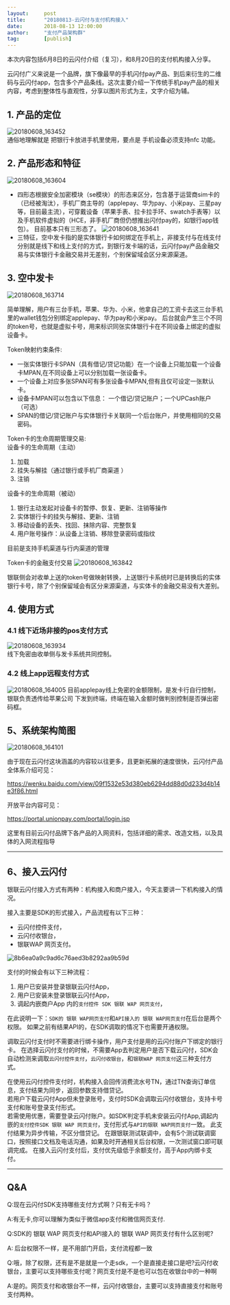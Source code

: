 ```yaml
---                                                                         
layout:     post                                            
title:      "20180813-云闪付与支付机构接入"                                                                       
date:       2018-08-13 12:00:00                                                                           
author:     "支付产品架构群"                                      
tag:		[publish]                                
--- 
```


本次内容包括6月8日的云闪付介绍（复习），和8月20日的支付机构接入分享。 

云闪付广义来说是一个品牌，旗下像最早的手机闪付pay产品、到后来衍生的二维码与云闪付app，包含多个产品条线。这次主要介绍一下传统手机pay产品的相关内容，考虑到整体性与直观性，分享以图片形式为主，文字介绍为辅。  

## 1. 产品的定位  

![20180608_163452](http://static.cocolian.cn/img/201806/20180608_163452.png)  
通俗地理解就是 把银行卡放进手机里使用，要点是 手机设备必须支持nfc 功能。

## 2. 产品形态和特征

![20180608_163604](http://static.cocolian.cn/img/201806/20180608_163604.png)  

- 四形态根据安全加密模块（se模块）的形态来区分，包含基于运营商sim卡的（已经被淘汰），手机厂商主导的（applepay、华为pay、小米pay、三星pay等，目前最主流），可穿戴设备（苹果手表、拉卡拉手环、swatch手表等）以及手机软件虚拟的（HCE，非手机厂商但仍想推出闪付pay的，如银行app钱包）。 目前基本只有三形态了。
![20180608_163641](http://static.cocolian.cn/img/201806/20180608_163641.png)  
- 三特征，空中发卡指的是实体银行卡如何绑定在手机上，非接支付与在线支付分别就是线下和线上支付的方式，到银行发卡端的话，云闪付pay产品金融交易与实体银行卡金融交易并无差别，个别保留域会区分来源渠道。

## 3. 空中发卡

![20180608_163714](http://static.cocolian.cn/img/201806/20180608_163714.png)

简单理解，用户有三台手机，苹果、华为、小米，他拿自己的工资卡去这三台手机里的wallet钱包分别绑定applepay、华为pay和小米pay。 后台就会产生三个不同的token号，也就是虚拟卡号，用来标识同张实体银行卡在不同设备上绑定的虚拟设备卡。

Token映射约束条件:  
- 一张实体银行卡SPAN（具有借记/贷记功能）在一个设备上只能加载一个设备卡MPAN,在不同设备上可以分别加载一张设备卡。  
- 一个设备上对应多张SPAN可有多张设备卡MPAN,但有且仅可设定一张默认卡。  
- 设备卡MPAN可以包含以下信息： 一个借记/贷记账户；一个UPCash账户（可选） 
- SPAN的借记/贷记账户与实体银行卡关联同一个后台账户，并使用相同的交易密码。

Token卡的生命周期管理交易:  
设备卡的生命周期（主动）  
1. 加载  
2. 挂失与解挂（通过银行或手机厂商渠道  ）
3. 注销   

设备卡的生命周期（被动）  
1. 银行主动发起对设备卡的暂停、恢复、更新、注销等操作    
2. 实体银行卡的挂失与解挂、更新、注销    
3. 移动设备的丢失、找回、抹除内容、完整恢复    
4. 用户账号操作：从设备上注销、移除登录密码或指纹   

目前是支持手机渠道与行内渠道的管理

Token卡的金融支付交易
![20180608_163842](http://static.cocolian.cn/img/201806/20180608_163842.png)

银联侧会对收单上送的token号做映射转换，上送银行卡系统时已是转换后的实体银行卡号，除了个别保留域会有区分来源渠道，与实体卡的金融交易没有大差别。

## 4. 使用方式
### 4.1 线下近场非接的pos支付方式  

![20180608_163934](http://static.cocolian.cn/img/201806/20180608_163934.png)  
线下免密由收单侧与发卡系统共同控制。

### 4.2 线上app远程支付方式  

![20180608_164005](http://static.cocolian.cn/img/201806/20180608_164005.png)
目前applepay线上免密的金额限制，是发卡行自行控制，银联负责透传给苹果公司 下发到终端，终端在输入金额时做判别控制是否弹出密码框。

## 5、系统架构简图

![20180608_164101](http://static.cocolian.cn/img/201806/20180608_164101.png)

由于现在云闪付这块涵盖的内容较以往更多，且更新拓展的速度很快，云闪付产品全体系介绍可见：

https://wenku.baidu.com/view/09f1532e53d380eb6294dd88d0d233d4b14e3f86.html

开放平台内容可见：

https://portal.unionpay.com/portal/login.jsp

这里有目前云闪付品牌下各产品的入网资料，包括详细的需求、改造文档，以及具体的入网流程指导

---

## 6、接入云闪付

银联云闪付接入方式有两种：机构接入和商户接入，今天主要讲一下机构接入的情况。

接入主要是SDK的形式接入，产品流程有以下三种：
- 云闪付控件支付，  
- 云闪付收银台，
- 银联WAP 网页支付。

![8b6ea0a9c9ad6c76aed3b8292aa9b59d](http://static.cocolian.cn/img/201808/20180813_173328.png)

支付的时候会有以下三种流程：
1. 用户已安装并登录银联云闪付App，  
2. 用户已安装未登录银联云闪付App，
3. 调起内嵌商户App 内的``支付控件 SDK 银联 WAP 网页支付``，

在此说明一下：``SDK的 银联 WAP网页支付``和``API接入的 银联 WAP网页支付``在后台是两个权限。 如果之前有结果API的，在SDK调取的情况下也需要开通权限。

调取云闪付支付时不需要进行绑卡操作，用户支付是用的云闪付账户下绑定的银行卡。
在选择云闪付支付的时候，不需要App去判定用户是否下载云闪付，SDK会自动检测来调取``云闪付控件支付``，``云闪付收银台``，和``银联WAP 网页支付``这三种支付方式。

在使用云闪付控件支付时，机构接入会回传消费流水号TN，通过TN查询订单信息，支付结果为同步，返回参数支持借贷记。  
若用户下载云闪付App但未登录账号，支付时SDK会调取云闪付收银台，支持卡号支付和账号登录支付形式。   
若需使用优惠，需要登录云闪付账户。如SDK判定手机未安装云闪付App,调起内嵌的``支付控件SDK 银联 WAP 网页支付``，支付形式与``API的银联 WAP网页支付``一致。 
此支付结果为异步传输，不区分借贷记。
在跟银联测试联调中，会有5个测试联调窗口，按照接口文档及电话沟通，如果及时开通相关后台权限，一次测试窗口即可联调完成。
在接入云闪付支付后，支付优先级低于余额支付，高于App内绑卡支付。

---  

## Q&A

Q:现在云闪付SDK支持哪些支付方式啊？只有无卡吗？

A:有无卡,你可以理解为类似于微信app支付和微信网页支付.

Q:SDK的 银联 WAP 网页支付和API接入的 银联 WAP 网页支付有什么区别呢?

A: 后台权限不一样，是不用部门开启，支付流程都一致

Q:哦，除了权限，还有是不是就是一个走sdk，一个是直接走接口是吧?云闪付收银台，主要可以支持哪些支付呢？网页支付是不是也可以包在收银台中的一种啊

A:是的。网页支付和收银台不一样，云闪付收银台，主要可以支持直接支付和账号支付两种。
